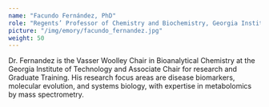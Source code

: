 ```yaml
---
name: "Facundo Fernández, PhD"
role: "Regents’ Professor of Chemistry and Biochemistry, Georgia Institute of Technology"
picture: "/img/emory/facundo_fernandez.jpg"
weight: 50
---
```


Dr. Fernandez is the Vasser Woolley Chair in Bioanalytical Chemistry at the Georgia Institute of Technology and Associate Chair for research and Graduate Training. His research focus areas are disease biomarkers, molecular evolution, and systems biology, with expertise in metabolomics by mass spectrometry.
